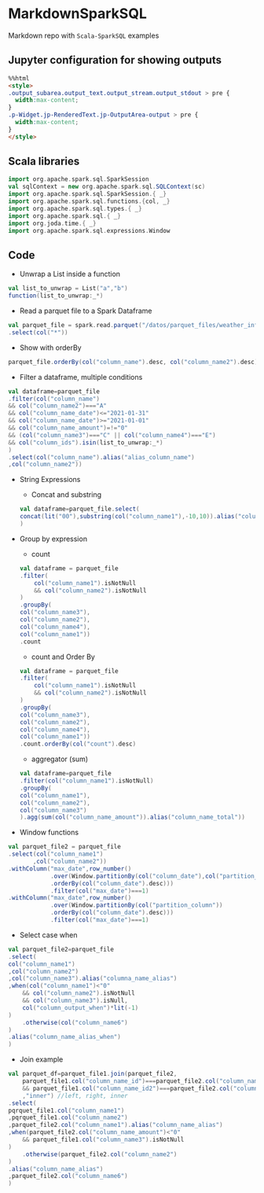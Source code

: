 # MarkdownSparkSQL
Markdown repo with ```Scala-SparkSQL``` examples

## Jupyter configuration for showing outputs
```html
%%html
<style>
.output_subarea.output_text.output_stream.output_stdout > pre {
  width:max-content;
}
.p-Widget.jp-RenderedText.jp-OutputArea-output > pre {
  width:max-content;
}
</style>
```

## Scala libraries
```scala
import org.apache.spark.sql.SparkSession
val sqlContext = new org.apache.spark.sql.SQLContext(sc)
import org.apache.spark.sql.SparkSession.{ _}
import org.apache.spark.sql.functions.{col, _}
import org.apache.spark.sql.types.{ _}
import org.apache.spark.sql.{ _}
import org.joda.time.{ _}
import org.apache.spark.sql.expressions.Window
```

## Code
* Unwrap a List inside a function
```scala
val list_to_unwrap = List("a","b")
function(list_to_unwrap:_*)
```
* Read a parquet file to a Spark Dataframe
```scala
val parquet_file = spark.read.parquet("/datos/parquet_files/weather_info")
.select(col("*"))
```
* Show with orderBy
```scala
parquet_file.orderBy(col("column_name").desc, col("column_name2").desc).show(10,false)
```
* Filter a dataframe, multiple conditions
```scala
val dataframe=parquet_file
.filter(col("column_name")
&& col("column_name2")==="A"
&& col("column_name_date")<="2021-01-31"
&& col("column_name_date")>="2021-01-01"
&& col("column_name_amount")=!="0"
&& (col("column_name3")==="C" || col("column_name4")==="E")
&& col("column_ids").isin(list_to_unwrap:_*)
)
.select(col("column_name").alias("alias_column_name")
,col("column_name2"))
```
* String Expressions
    * Concat and substring
    ```scala
    val dataframe=parquet_file.select(
    concat(lit("00"),substring(col("column_name1"),-10,10)).alias("column_name_alias"),
    )
    ```
* Group by expression
    * count
    ```scala
    val dataframe = parquet_file
    .filter(
        col("column_name1").isNotNull
        && col("column_name2").isNotNull
    )
    .groupBy(
    col("column_name3"),
    col("column_name2"),
    col("column_name4"),
    col("column_name1"))
    .count
    ```
    * count and Order By
    ```scala
    val dataframe = parquet_file
    .filter(
        col("column_name1").isNotNull
        && col("column_name2").isNotNull
    )
    .groupBy(
    col("column_name3"),
    col("column_name2"),
    col("column_name4"),
    col("column_name1"))
    .count.orderBy(col("count").desc)
    ```
    * aggregator (sum)
    ```scala
    val dataframe=parquet_file
    .filter(col("column_name1").isNotNull)
    .groupBy(
    col("column_name1"),
    col("column_name2"),
    col("column_name3")
    ).agg(sum(col("column_name_amount")).alias("column_name_total"))
    ```

* Window functions
```scala
val parquet_file2 = parquet_file
.select(col("column_name1")
       ,col("column_name2"))
.withColumn("max_date",row_number()
            .over(Window.partitionBy(col("column_date"),col("partition_column"))
            .orderBy(col("column_date").desc)))
            .filter(col("max_date")===1)
.withColumn("max_date",row_number()
            .over(Window.partitionBy(col("partition_column"))
            .orderBy(col("column_date").desc)))
            .filter(col("max_date")===1)
```
* Select case when
```scala
val parquet_file2=parquet_file
.select(
col("column_name1")
,col("column_name2")
,col("column_name3").alias("columna_name_alias")
,when(col("column_name1")<"0" 
    && col("column_name2").isNotNull
    && col("column_name3").isNull,
    col("column_output_when")*lit(-1)
)
    .otherwise(col("column_name6")
)
.alias("column_name_alias_when")
)
```
* Join example
```scala
val parquet_df=parquet_file1.join(parquet_file2,
    parquet_file1.col("column_name_id")===parquet_file2.col("column_name_id")
    && parquet_file1.col("column_name_id2")===parquet_file2.col("column_name_id2")
    ,"inner") //left, right, inner
.select(
pqrquet_file1.col("column_name1")
,pqrquet_file1.col("column_name2")
,parquet_file2.col("column_name1").alias("column_name_alias")
,when(parquet_file2.col("column_name_amount")<"0" 
    && parquet_file1.col("column_name3").isNotNull
)
    .otherwise(parquet_file2.col("column_name2")
)
.alias("column_name_alias")
,parquet_file2.col("column_name6")
)
```
